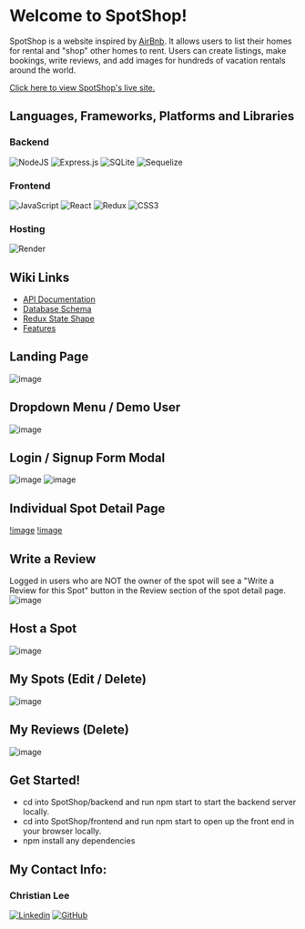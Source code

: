 # Welcome to SpotShop!

SpotShop is a website inspired by [AirBnb](https://airbnb.com/). It allows users to list their homes for rental and "shop" other homes to rent. Users can create listings, make bookings, write reviews, and add images for hundreds of vacation rentals around the world.

[Click here to view SpotShop's live site.](https://airbnb-backend-project.onrender.com/)

## Languages, Frameworks, Platforms and Libraries

### Backend

![NodeJS](https://img.shields.io/badge/node.js-6DA55F?style=for-the-badge&logo=node.js&logoColor=white) ![Express.js](https://img.shields.io/badge/express.js-%23404d59.svg?style=for-the-badge&logo=express&logoColor=%2361DAFB) ![SQLite](https://img.shields.io/badge/sqlite-%2307405e.svg?style=for-the-badge&logo=sqlite&logoColor=white) ![Sequelize](https://img.shields.io/badge/Sequelize-52B0E7?style=for-the-badge&logo=Sequelize&logoColor=white)

### Frontend

![JavaScript](https://img.shields.io/badge/javascript-%23323330.svg?style=for-the-badge&logo=javascript&logoColor=%23F7DF1E) ![React](https://img.shields.io/badge/react-%2320232a.svg?style=for-the-badge&logo=react&logoColor=%2361DAFB) ![Redux](https://img.shields.io/badge/redux-%23593d88.svg?style=for-the-badge&logo=redux&logoColor=white) ![CSS3](https://img.shields.io/badge/css3-%231572B6.svg?style=for-the-badge&logo=css3&logoColor=white)

### Hosting

![Render](https://img.shields.io/badge/Render-%46E3B7.svg?style=for-the-badge&logo=render&logoColor=white)

## Wiki Links
- [API Documentation](https://github.com/christianlee6/SpotShop/wiki/API-Documentation)
- [Database Schema](https://github.com/christianlee6/SpotShop/wiki/Database-Schema)
- [Redux State Shape](https://github.com/christianlee6/SpotShop/wiki/Redux-State-Shape)
- [Features](https://github.com/christianlee6/SpotShop/wiki/Features-List)

## Landing Page
![image](https://user-images.githubusercontent.com/107057911/213979565-df5e02b3-765e-4295-a9d5-4442ca30b4de.png)

## Dropdown Menu / Demo User
![image](https://user-images.githubusercontent.com/107057911/213979880-fe1fdb0f-e062-4e6b-b335-fd3d2a1eb081.PNG)

## Login / Signup Form Modal
![image](https://user-images.githubusercontent.com/107057911/213980040-7dea77a8-136f-401f-9de9-dcc681757961.PNG)
![image](https://user-images.githubusercontent.com/107057911/213980147-270c7f9f-ef41-40b8-8058-8d2d32291986.PNG)

## Individual Spot Detail Page
[!image](https://user-images.githubusercontent.com/107057911/213980596-686512c2-82f3-425c-b448-d0197bb5f565.PNG)
[!image](https://user-images.githubusercontent.com/107057911/213980768-8df9dc83-25f6-434b-b659-0eae5ddb6501.PNG)

## Write a Review
Logged in users who are NOT the owner of the spot will see a "Write a Review for this Spot" button in the Review section of the spot detail page.
![image](https://user-images.githubusercontent.com/107057911/213980949-be9ea943-5bbe-4c18-9d96-d6f35093b207.PNG)

## Host a Spot
![image](https://user-images.githubusercontent.com/107057911/213981040-a24daa02-e3e9-4f6f-b965-84aba28216e7.PNG)

## My Spots (Edit / Delete)
![image](https://user-images.githubusercontent.com/107057911/213981461-da3fa81b-6d46-46f5-bb17-e6ca829d92c0.PNG)

## My Reviews (Delete)
![image](https://user-images.githubusercontent.com/107057911/213981607-dd423b1a-c628-4df0-a71d-0d9e5904ac00.PNG)

## Get Started!
- cd into SpotShop/backend and run npm start to start the backend server locally.
- cd into SpotShop/frontend and run npm start to open up the front end in your browser locally.
- npm install any dependencies

## My Contact Info:

### Christian Lee
[![Linkedin][linkedin-color]][christian-linkedin]
[![GitHub][Github-color]][christian-GitHub]

<!-- MARKDOWN LINKS & IMAGES -->
<!-- https://www.markdownguide.org/basic-syntax/#reference-style-links -->
[linkedin-shield]: https://img.shields.io/badge/-LinkedIn-black.svg?style=for-the-badge&logo=linkedin&colorB=555
[linkedin-color]: https://img.shields.io/badge/linkedin-%230077B5.svg?style=for-the-badge&logo=linkedin&logoColor=white
[christian-linkedin]: https://www.linkedin.com/in/christian-lee-383590192/
[GitHub-color]: https://img.shields.io/badge/github-%23121011.svg?style=for-the-badge&logo=github&logoColor=white
[christian-GitHub]: https://github.com/christianlee6
